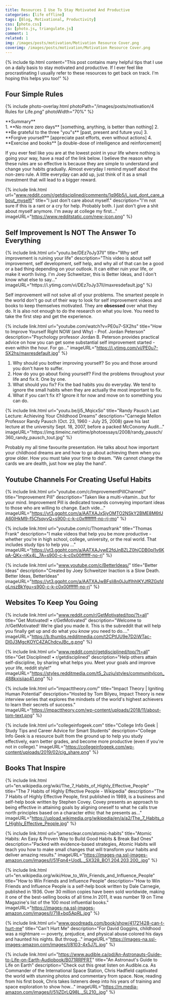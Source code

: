 ```yaml
---
title: Resources I Use To Stay Motivated And Productive
categories: [life offline]
tags: [Blog, Motivational, Productivity]
css: [photo.css]
js: [photo.js, triangulate.js]
comment: 1
related: 1
img: /images/posts/motivation/Motivation Resource Cover.png
coverimg: /images/posts/motivation/Motivation Resource Cover.png
---
```


{% include tip.html content="This post contains many helpful tips that I use on a daily basis to stay motivated and productive. If I ever feel like procrastinating I usually refer to these resources to get back on track. I'm hoping this helps you too!" %}

## Four Simple Rules

{% 
include photo-overlay.html 
photoPath="/images/posts/motivation/4 Rules for Life.png"
photoWidth="70%"
%}

<div class="thi-box" markdown="1">
<div class="box-title" markdown="1">
**Summary**
</div>
<div class="box-content" markdown="1">
1. **No more zero days** [something, anything, is better than nothing]
2. **Be grateful to the three "you"s** [past, present and future you]
3. **Forgive yourself** [appreciate past efforts, even without actions]
4. **Exercise and books** [a double-dose of intelligence and reinforcement]
</div>
</div>

If you ever feel like you are at the lowest point in your life where nothing is going your way, have a read of the link below. I believe the reason why these rules are so effective is because they are simple to understand and change your habits gradually. Almost everyday I remind myself about the non-zero rule. A little everyday can add up, just think of it as a small investment that will lead to a bigger reward.

{% 
include link.html 
url="www.reddit.com/r/getdisciplined/comments/1q96b5/i_just_dont_care_about_myself/" 
title="I just don't care about myself." 
description="I'm not sure if this is a rant or a cry for help. Probably both. I just don't give a shit about myself anymore. I'm away at college my first..." 
imageURL="https://www.redditstatic.com/new-icon.png" 
%}

## Self Improvement Is NOT The Answer To Everything


<div class="thi-box" markdown="1">
<div class="box-content" markdown="1">
{% 
include link.html 
url="youtu.be/DEz7oJy37lI" 
title="Why self improvement is ruining your life" 
description="This video is about self improvement, self development, self help, and why all of that can be a good or a bad thing depending on your outlook. It can either ruin your life, or make it worth living. I'm Joey Schweitzer, this is Better Ideas, and I don't know what else to say..." 
imageURL="https://i.ytimg.com/vi/DEz7oJy37lI/maxresdefault.jpg" 
%}

Self improvement will not solve all of your problems. The smartest people in the world don't go out of their way to look for self improvement videos and books to keep themselves motivated. They are **obsessed** over what they do. It is also not enough to do the research on what you love. You need to take the first step and get the experience. 
</div>
</div>


<div class="thi-box" markdown="1">
<div class="box-content" markdown="1">

{% 
include link.html 
url="youtube.com/watch?v=PE0u7-SX2hs" 
title="How to Improve Yourself Right NOW (and Why) - Prof. Jordan Peterson"
description="Psychology professor Jordan B. Peterson provides practical advice on how you can get some substantial self improvement started - even within the hour. For go..." 
imageURL="https://i.ytimg.com/vi/PE0u7-SX2hs/maxresdefault.jpg" 
%}

1. Why should you bother improving yourself? So you and those around you don't have to suffer.
2. How do you go about fixing yourself? Find the problems throughout your life and fix it. One by one. 
3. What should you fix? Fix the bad habits you do everyday. We tend to ignore the small habits when they are actually the most important to fix.
4. What if you can't fix it? Ignore it for now and move on to something you can do.
</div>
</div>

<div class="thi-box" markdown="1">
<div class="box-content" markdown="1">
{% 
include link.html 
url="youtu.be/ji5_MqicxSo" 
title="Randy Pausch Last Lecture: Achieving Your Childhood Dreams" 
description="Carnegie Mellon Professor Randy Pausch (Oct. 23, 1960 - July 25, 2008) gave his last lecture at the university Sept. 18, 2007, before a packed McConomy Audit..." 
imageURL="https://img.timeinc.net/time/photoessays/2008/randy_pausch/360_randy_pausch_tout.jpg" 
%}

Probably my all time favourite presentation. He talks about how important your childhood dreams are and how to go about achieving them when you grow older. How you must take your time to dream. "We cannot change the cards we are dealth, just how we play the hand".
</div>
</div>

## Youtube Channels For Creating Useful Habits

{% 
include link.html 
url="youtube.com/c/ImprovementPillChannel/" 
title="Improvement Pill" 
description="Taken like a multi-vitamin...but for your mind. Improvement Pill is dedicated towards conveying important ideas to those who are willing to change. Each vide..." 
imageURL="https://yt3.ggpht.com/a/AATXAJxSjyOMTO2NSkY2BME8M6tUA60IHkM9-f5CfsqyvQ=s900-c-k-c0xffffffff-no-rj-mo" 
%}

{% 
include link.html 
url="youtube.com/c/Thomasfrank" 
title="Thomas Frank" 
description="I make videos that help you be more productive - whether you're in high school, college, university, or the real world. That includes study tips to help you ..." 
imageURL="https://yt3.ggpht.com/a/AATXAJywE2fdJnBZLZ0hjCDB0pl1v6KpA-QKx-nKx4L_7A=s900-c-k-c0x00ffffff-no-rj" 
%}

{% 
include link.html 
url="www.youtube.com/c/BetterIdeas/" 
title="Better Ideas" 
description="Created by Joey Schweitzer Inaction is a Slow Death. Better Ideas, BetterIdeas" 
imageURL="https://yt3.ggpht.com/a/AATXAJwBFsli8n0jJulfIhhlKYJfRZGsfdoLnszBkYgu=s900-c-k-c0x00ffffff-no-rj" 
%}

## Websites To Keep You Going

{% 
include link.html 
url="www.reddit.com/r/GetMotivated/top/?t=all" 
title="Get Motivated! • r/GetMotivated" 
description="Welcome to /r/GetMotivated! We’re glad you made it. This is the subreddit that will help you finally get up and do what you *know* you need to do...." 
imageURL="https://b.thumbs.redditmedia.com/t2CPtUU9e7D2iWTac-Dl0J3MgcKOYC4ZAChdcvJBc_g.png" 
%}

{% 
include link.html 
url="www.reddit.com/r/getdisciplined/top/?t=all" 
title="Get Disciplined! • r/getdisciplined" 
description="Help others attain self-discipline, by sharing what helps you. Meet your goals and improve your life, reddit style!" 
imageURL="https://styles.redditmedia.com/t5_2uzju/styles/communityIcon_488kxisiiao41.png" 
%}

{% 
include link.html 
url="impacttheory.com/" 
title="Impact Theory | Igniting Human Potential" 
description="Hosted by Tom Bilyeu, Impact Theory is new interview series that explores the mindsets of the world's highest achievers to learn their secrets of success." 
imageURL="https://impacttheory.com/wp-content/uploads/2018/11/about-tom-text.png" 
%}

{% 
include link.html 
url="collegeinfogeek.com" 
title="College Info Geek | Study Tips and Career Advice for Smart Students" 
description="College Info Geek is a resource built from the ground up to help you study effectively, earn better grades, and become more productive (even if you're not in college)." 
imageURL="https://collegeinfogeek.com/wp-content/uploads/2019/02/cig_share.png" 
%}

## Books That Inspire

{% 
include link.html 
url="en.wikipedia.org/wiki/The_7_Habits_of_Highly_Effective_People" 
title="The 7 Habits of Highly Effective People - Wikipedia" 
description="The 7 Habits of Highly Effective People, first published in 1989, is a business and self-help book written by Stephen Covey. Covey presents an approach to being effective in attaining goals by aligning oneself to what he calls true north principles based on a character ethic that he presents as..." 
imageURL="https://upload.wikimedia.org/wikipedia/en/a/a2/The_7_Habits_of_Highly_Effective_People.jpg" 
%}

{% 
include link.html 
url="jamesclear.com/atomic-habits" 
title="Atomic Habits: An Easy & Proven Way to Build Good Habits & Break Bad Ones" 
description="Packed with evidence-based strategies, Atomic Habits will teach you how to make small changes that will transform your habits and deliver amazing results." 
imageURL="https://images-na.ssl-images-amazon.com/images/I/51Fqn4+UodL._SX328_BO1,204,203,200_.jpg" 
%}

{% 
include link.html 
url="en.wikipedia.org/wiki/How_to_Win_Friends_and_Influence_People" 
title="How to Win Friends and Influence People" 
description="How to Win Friends and Influence People is a self-help book written by Dale Carnegie, published in 1936. Over 30 million copies have been sold worldwide, making it one of the best-selling books of all time.In 2011, it was number 19 on Time Magazine's list of the 100 most influential books." 
imageURL="https://images-na.ssl-images-amazon.com/images/I/718+bq5ApRL.jpg" 
%}

{% 
include link.html 
url="www.goodreads.com/book/show/41721428-can-t-hurt-me" 
title="Can't Hurt Me" 
description="For David Goggins, childhood was a nightmare — poverty, prejudice, and physical abuse colored his days and haunted his nights. But throug..." 
imageURL="https://images-na.ssl-images-amazon.com/images/I/8103-4x5J7L.jpg" 
%}

{% 
include link.html 
url="https://www.audible.ca/pd/An-Astronauts-Guide-to-Life-on-Earth-Audiobook/B071RRPFRT" 
title="An Astronaut's Guide to Life on Earth" 
description="Check out this great listen on Audible.ca. As Commander of the International Space Station, Chris Hadfield captivated the world with stunning photos and commentary from space. Now, reading from his first book, Chris takes listeners deep into his years of training and space exploration to show how..." 
imageURL="https://m.media-amazon.com/images/I/51iZDrLQ98L._SL210_.jpg" 
%}

<!-- {% 
include link.html 
url="www.youtube.com/watch?v=36m1o-tM05g" 
title="My philosophy for a happy life | Sam Berns | TEDxMidAtlantic" 
description="Never miss a talk! SUBSCRIBE to the TEDx channel: http://bit.ly/1FAg8hB Just before his passing on January 10, 2014, Sam Berns was a Junior at Foxboro High S..." 
imageURL="https://i.ytimg.com/vi/36m1o-tM05g/maxresdefault.jpg" 
%}

{% 
include link.html 
url="youtu.be/RwhVslaotNA" 
title="Deaf Comedian Turns Tragedy Into Comedy | Kathy Buckley Inspirational Video | Goalcast" 
description="✪ We found a Kathy Buckley gem from 20 years ago with a life lesson that stands the test of time! In this video, the “Deaf Comedian”, shares her incredible s..." 
imageURL="https://i.ytimg.com/vi/RwhVslaotNA/maxresdefault.jpg" 
%} -->